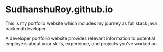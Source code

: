 # SudhanshuRoy.github.io

This is my portfolio website which includes my journey as full stack java backend developer.

A developer portfolio website provides relevant information to potential employers about your skills, experience, and projects you've worked on.
